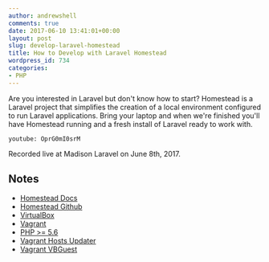 ```yaml
---
author: andrewshell
comments: true
date: 2017-06-10 13:41:01+00:00
layout: post
slug: develop-laravel-homestead
title: How to Develop with Laravel Homestead
wordpress_id: 734
categories:
- PHP
---
```


Are you interested in Laravel but don't know how to start? Homestead is a Laravel project that simplifies the creation of a local environment configured to run Laravel applications. Bring your laptop and when we're finished you'll have Homestead running and a fresh install of Laravel ready to work with.

`youtube: OprG0mI0srM`

Recorded live at Madison Laravel on June 8th, 2017.

## Notes

  * [Homestead Docs](https://laravel.com/docs/5.4/homestead)
  * [Homestead Github](https://github.com/laravel/homestead)
  * [VirtualBox](https://www.virtualbox.org/)
  * [Vagrant](https://www.vagrantup.com/)
  * [PHP >= 5.6](http://php.net/)
  * [Vagrant Hosts Updater](https://github.com/cogitatio/vagrant-hostsupdater)
  * [Vagrant VBGuest](https://github.com/dotless-de/vagrant-vbguest)

